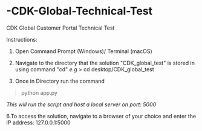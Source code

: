 # -CDK-Global-Technical-Test
CDK Global Customer Portal Technical Test


Instructions:
1. Open Command Prompt (Windows)/ Terminal (macOS)
2. Navigate to the directory that the solution "CDK_global_test" is stored in using command "cd"
*e.g* > cd desktop/CDK_global_test

4. Once in Directory run the command
> python app.py

*This will run the script and host a local server on port: 5000*

6.To access the solution, navigate to a browser of your choice and enter the IP address:  127.0.0.1:5000

